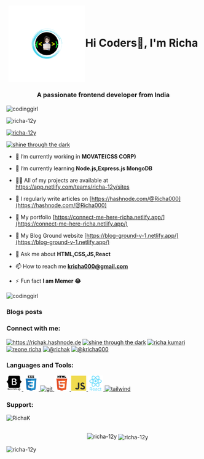


<h1 align="center"><img align="center" src="https://github.com/Richa-12y/Richa-12y/blob/main/___-removebg-preview.png" width="200px"/>Hi Coders👋, I'm Richa</h1>
<h3 align="center">A passionate frontend developer from India</h3>
<img align="center" alt="codinggirl" src="https://media.tenor.com/zWLzYDsUprAAAAAC/anime-boy.gif" width="100%" height="5%" object-fit="cover" display="flex" align-item="center" justify-content="center"/>



<p align="left"> <img src="https://komarev.com/ghpvc/?username=richa-12y&label=Profile%20views&color=0e75b6&style=flat" alt="richa-12y" /> </p>

<p align="left"> <a href="https://github.com/ryo-ma/github-profile-trophy"><img src="https://github-profile-trophy.vercel.app/?username=richa-12y" alt="richa-12y" /></a> </p>

<p align="left"> <a href="https://twitter.com/Memegir84988491" target="blank"><img src="https://img.shields.io/twitter/follow/Memegir84988491?logo=twitter&style=for-the-badge" alt="shine through the dark" /></a> </p>

- 🔭 I’m currently working in **MOVATE(CSS CORP)**

- 🌱 I’m currently learning **Node.js,Express.js MongoDB**

- 👨‍💻 All of my projects are available at https://app.netlify.com/teams/richa-12y/sites
- 📝 I regularly write articles on [https://hashnode.com/@Richa000](https://hashnode.com/@Richa000)
- 🎯 My portfolio [https://connect-me-here-richa.netlify.app/](https://connect-me-here-richa.netlify.app/)
- 🎯 My Blog Ground website  [https://blog-ground-v-1.netlify.app/](https://blog-ground-v-1.netlify.app/)

- 💬 Ask me about **HTML,CSS,JS,React**

- 📫 How to reach me **kricha000@gmail.com**

- ⚡ Fun fact **I am Memer 😂**

<img align="center" alt="codinggirl" src="https://media.tenor.com/m1Mr-khUDVgAAAAC/anime-hacking.gif" width="100%" height="5%" object-fit="cover" display="flex" align-item="center" justify-content="center"/>

### Blogs posts
<!-- BLOG-POST-LIST:START -->
<!-- BLOG-POST-LIST:END -->

<h3 align="left">Connect with me:</h3>
<p align="left">
<a href="https://richak.hashnode.dev/" target="blank"><img align="center" src="https://raw.githubusercontent.com/rahuldkjain/github-profile-readme-generator/master/src/images/icons/Social/devto.svg" alt="https://richak.hashnode.de" height="30" width="40" /></a>
<a href="https://twitter.com/Memegir84988491" target="blank"><img align="center" src="https://raw.githubusercontent.com/rahuldkjain/github-profile-readme-generator/master/src/images/icons/Social/twitter.svg" alt="shine through the dark" height="30" width="40" /></a>
<a href="https://www.linkedin.com/in/richa-kumari-187383179/" target="blank"><img align="center" src="https://raw.githubusercontent.com/rahuldkjain/github-profile-readme-generator/master/src/images/icons/Social/linked-in-alt.svg" alt="richa kumari" height="30" width="40" /></a>
<a href="https://stackoverflow.com/users/19630410/reone-richa" target="blank"><img align="center" src="https://raw.githubusercontent.com/rahuldkjain/github-profile-readme-generator/master/src/images/icons/Social/stack-overflow.svg" alt="reone richa" height="30" width="40" /></a>
<a href="https://hashnode.com/@Richa000" target="blank"><img align="center" src="https://raw.githubusercontent.com/rahuldkjain/github-profile-readme-generator/master/src/images/icons/Social/hashnode.svg" alt="@richak" height="30" width="40" /></a>
<a href="https://www.hackerrank.com/kricha000" target="blank"><img align="center" src="https://raw.githubusercontent.com/rahuldkjain/github-profile-readme-generator/master/src/images/icons/Social/hackerearth.svg" alt="@kricha000" height="30" width="40" /></a>
</p>

<h3 align="left">Languages and Tools:</h3>
<p align="left"> <a href="https://getbootstrap.com" target="_blank" rel="noreferrer"> <img src="https://raw.githubusercontent.com/devicons/devicon/master/icons/bootstrap/bootstrap-plain-wordmark.svg" alt="bootstrap" width="40" height="40"/> </a> <a href="https://www.w3schools.com/css/" target="_blank" rel="noreferrer"> <img src="https://raw.githubusercontent.com/devicons/devicon/master/icons/css3/css3-original-wordmark.svg" alt="css3" width="40" height="40"/> </a> <a href="https://git-scm.com/" target="_blank" rel="noreferrer"> <img src="https://www.vectorlogo.zone/logos/git-scm/git-scm-icon.svg" alt="git" width="40" height="40"/> </a> <a href="https://www.w3.org/html/" target="_blank" rel="noreferrer"> <img src="https://raw.githubusercontent.com/devicons/devicon/master/icons/html5/html5-original-wordmark.svg" alt="html5" width="40" height="40"/> </a> <a href="https://developer.mozilla.org/en-US/docs/Web/JavaScript" target="_blank" rel="noreferrer"> <img src="https://raw.githubusercontent.com/devicons/devicon/master/icons/javascript/javascript-original.svg" alt="javascript" width="40" height="40"/> </a> <a href="https://reactjs.org/" target="_blank" rel="noreferrer"> <img src="https://raw.githubusercontent.com/devicons/devicon/master/icons/react/react-original-wordmark.svg" alt="react" width="40" height="40"/> </a> <a href="https://tailwindcss.com/" target="_blank" rel="noreferrer"> <img src="https://www.vectorlogo.zone/logos/tailwindcss/tailwindcss-icon.svg" alt="tailwind" width="40" height="40"/> </a> </p>

<h3 align="left">Support:</h3>
<p><a href="https://www.buymeacoffee.com/kricha000l"> <img align="left" src="https://cdn.buymeacoffee.com/buttons/v2/default-yellow.png" height="50" width="210" alt="RichaK" /></a></p><br><br>

<p><img align="left" src="https://github-readme-stats.vercel.app/api/top-langs?username=richa-12y&show_icons=true&locale=en&layout=compact" alt="richa-12y" /></p>

<p>&nbsp;<img align="center" src="https://github-readme-stats.vercel.app/api?username=richa-12y&show_icons=true&locale=en" alt="richa-12y" /></p>

<p><img align="center" src="https://github-readme-streak-stats.herokuapp.com/?user=richa-12y&" alt="richa-12y" /></p>
